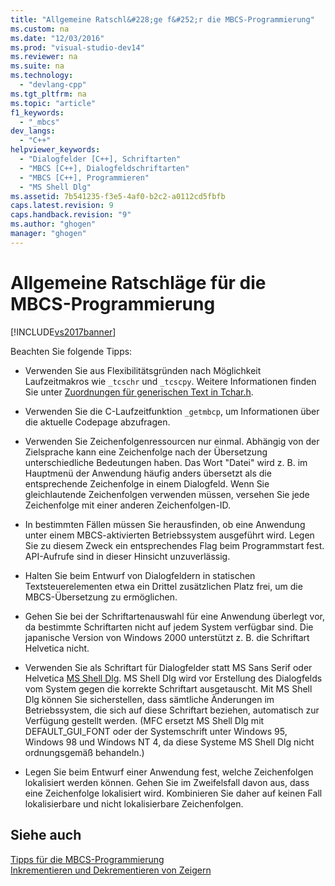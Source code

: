 ```yaml
---
title: "Allgemeine Ratschl&#228;ge f&#252;r die MBCS-Programmierung"
ms.custom: na
ms.date: "12/03/2016"
ms.prod: "visual-studio-dev14"
ms.reviewer: na
ms.suite: na
ms.technology: 
  - "devlang-cpp"
ms.tgt_pltfrm: na
ms.topic: "article"
f1_keywords: 
  - "_mbcs"
dev_langs: 
  - "C++"
helpviewer_keywords: 
  - "Dialogfelder [C++], Schriftarten"
  - "MBCS [C++], Dialogfeldschriftarten"
  - "MBCS [C++], Programmieren"
  - "MS Shell Dlg"
ms.assetid: 7b541235-f3e5-4af0-b2c2-a0112cd5fbfb
caps.latest.revision: 9
caps.handback.revision: "9"
ms.author: "ghogen"
manager: "ghogen"
---
```

# Allgemeine Ratschl&#228;ge f&#252;r die MBCS-Programmierung
[!INCLUDE[vs2017banner](../assembler/inline/includes/vs2017banner.md)]

Beachten Sie folgende Tipps:  
  
-   Verwenden Sie aus Flexibilitätsgründen nach Möglichkeit Laufzeitmakros wie `_tcschr` und `_tcscpy`.  Weitere Informationen finden Sie unter [Zuordnungen für generischen Text in Tchar.h](../text/generic-text-mappings-in-tchar-h.md).  
  
-   Verwenden Sie die C\-Laufzeitfunktion `_getmbcp`, um Informationen über die aktuelle Codepage abzufragen.  
  
-   Verwenden Sie Zeichenfolgenressourcen nur einmal.  Abhängig von der Zielsprache kann eine Zeichenfolge nach der Übersetzung unterschiedliche Bedeutungen haben.  Das Wort "Datei" wird z. B. im Hauptmenü der Anwendung häufig anders übersetzt als die entsprechende Zeichenfolge in einem Dialogfeld.  Wenn Sie gleichlautende Zeichenfolgen verwenden müssen, versehen Sie jede Zeichenfolge mit einer anderen Zeichenfolgen\-ID.  
  
-   In bestimmten Fällen müssen Sie herausfinden, ob eine Anwendung unter einem MBCS\-aktivierten Betriebssystem ausgeführt wird.  Legen Sie zu diesem Zweck ein entsprechendes Flag beim Programmstart fest. API\-Aufrufe sind in dieser Hinsicht unzuverlässig.  
  
-   Halten Sie beim Entwurf von Dialogfeldern in statischen Textsteuerelementen etwa ein Drittel zusätzlichen Platz frei, um die MBCS\-Übersetzung zu ermöglichen.  
  
-   Gehen Sie bei der Schriftartenauswahl für eine Anwendung überlegt vor, da bestimmte Schriftarten nicht auf jedem System verfügbar sind.  Die japanische Version von Windows 2000 unterstützt z. B. die Schriftart Helvetica nicht.  
  
-   Verwenden Sie als Schriftart für Dialogfelder statt MS Sans Serif oder Helvetica [MS Shell Dlg](http://msdn.microsoft.com/library/windows/desktop/dd374112).  MS Shell Dlg wird vor Erstellung des Dialogfelds vom System gegen die korrekte Schriftart ausgetauscht.  Mit MS Shell Dlg können Sie sicherstellen, dass sämtliche Änderungen im Betriebssystem, die sich auf diese Schriftart beziehen, automatisch zur Verfügung gestellt werden. \(MFC ersetzt MS Shell Dlg mit DEFAULT\_GUI\_FONT oder der Systemschrift unter Windows 95, Windows 98 und Windows NT 4, da diese Systeme MS Shell Dlg nicht ordnungsgemäß behandeln.\)  
  
-   Legen Sie beim Entwurf einer Anwendung fest, welche Zeichenfolgen lokalisiert werden können.  Gehen Sie im Zweifelsfall davon aus, dass eine Zeichenfolge lokalisiert wird.  Kombinieren Sie daher auf keinen Fall lokalisierbare und nicht lokalisierbare Zeichenfolgen.  
  
## Siehe auch  
 [Tipps für die MBCS\-Programmierung](../text/mbcs-programming-tips.md)   
 [Inkrementieren und Dekrementieren von Zeigern](../text/incrementing-and-decrementing-pointers.md)
